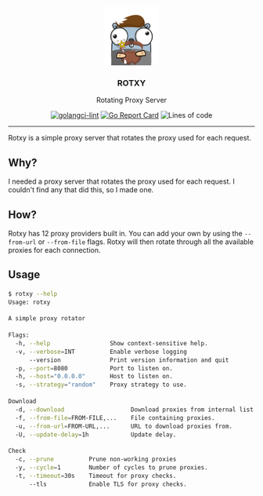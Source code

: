 
<div align="center">
<a href="https://gopherize.me">
<img src="assets/gopher.png" height="120" alt="gopher with moustache">
</a>

### ROTXY
Rotating Proxy Server

[![golangci-lint](https://github.com/MrMarble/rotxy/actions/workflows/golangci.yml/badge.svg)](https://github.com/MrMarble/rotxy/actions/workflows/golangci.yml)
[![Go Report Card](https://goreportcard.com/badge/github.com/mrmarble/rotxy)](https://goreportcard.com/report/github.com/mrmarble/rotxy)
![Lines of code](https://img.shields.io/tokei/lines/github/mrmarble/rotxy)
</div>

---

Rotxy is a simple proxy server that rotates the proxy used for each request.

## Why?

I needed a proxy server that rotates the proxy used for each request. I couldn't find any that did this, so I made one.

## How?

Rotxy has 12 proxy providers built in. You can add your own by using the `--from-url` or `--from-file` flags. Rotxy will then rotate through all the available proxies for each connection.

## Usage

```bash
$ rotxy --help
Usage: rotxy

A simple proxy rotator

Flags:
  -h, --help                 Show context-sensitive help.
  -v, --verbose=INT          Enable verbose logging
      --version              Print version information and quit
  -p, --port=8080            Port to listen on.
  -h, --host="0.0.0.0"       Host to listen on.
  -s, --strategy="random"    Proxy strategy to use.

Download
  -d, --download                   Download proxies from internal list.
  -f, --from-file=FROM-FILE,...    File containing proxies.
  -u, --from-url=FROM-URL,...      URL to download proxies from.
  -U, --update-delay=1h            Update delay.

Check
  -c, --prune          Prune non-working proxies
  -y, --cycle=1        Number of cycles to prune proxies.
  -t, --timeout=30s    Timeout for proxy checks.
      --tls            Enable TLS for proxy checks.
```
